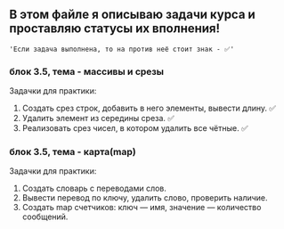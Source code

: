 ## В этом файле я описываю задачи курса и проставляю статусы их вполнения!

    'Если задача выполнена, то на против неё стоит знак - ✅'

### блок 3.5, тема - массивы и срезы


Задачки для практики:

1. Создать срез строк, добавить в него элементы, вывести длину. ✅
2. Удалить элемент из середины среза. ✅
3. Реализовать срез чисел, в котором удалить все чётные. ✅



### блок 3.5, тема - карта(map) 

Задачки для практики:

1. Создать словарь с переводами слов.
2. Вывести перевод по ключу, удалить слово, проверить наличие.
3. Создать map счетчиков: ключ — имя, значение — количество сообщений.